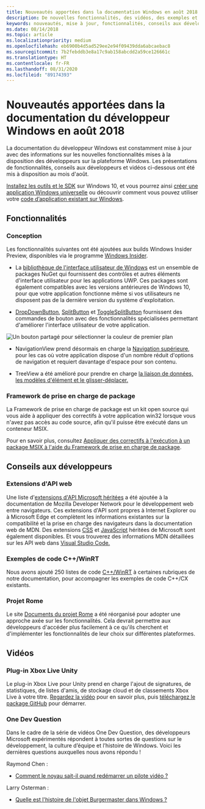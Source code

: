 ```yaml
---
title: Nouveautés apportées dans la documentation Windows en août 2018 - Développer des applications UWP
description: De nouvelles fonctionnalités, des vidéos, des exemples et des conseils aux développeurs ont été ajoutés à la documentation du développeur Windows 10 en août 2018.
keywords: nouveautés, mise à jour, fonctionnalités, conseils aux développeurs, Windows 10, août
ms.date: 08/14/2018
ms.topic: article
ms.localizationpriority: medium
ms.openlocfilehash: eb6900b4d5ad529ee2e94f09439dda6abcaebac8
ms.sourcegitcommit: 7b2febddb3e8a17c9ab158abcdd2a59ce126661c
ms.translationtype: HT
ms.contentlocale: fr-FR
ms.lasthandoff: 08/31/2020
ms.locfileid: "89174393"
---
```

# <a name="whats-new-in-the-windows-developer-docs-in-august-2018"></a>Nouveautés apportées dans la documentation du développeur Windows en août 2018

La documentation du développeur Windows est constamment mise à jour avec des informations sur les nouvelles fonctionnalités mises à la disposition des développeurs sur la plateforme Windows. Les présentations de fonctionnalités, conseils aux développeurs et vidéos ci-dessous ont été mis à disposition au mois d'août.

[Installez les outils et le SDK](https://developer.microsoft.com/windows/downloads#_blank) sur Windows 10, et vous pourrez ainsi [créer une application Windows universelle](../get-started/create-uwp-apps.md) ou découvrir comment vous pouvez utiliser votre [code d’application existant sur Windows](../porting/index.md).

## <a name="features"></a>Fonctionnalités

### <a name="design"></a>Conception

Les fonctionnalités suivantes ont été ajoutées aux builds Windows Insider Preview, disponibles via le programme [Windows Insider](https://insider.windows.com/).

* La [bibliothèque de l'interface utilisateur de Windows](/uwp/toolkits/winui/) est un ensemble de packages NuGet qui fournissent des contrôles et autres éléments d'interface utilisateur pour les applications UWP. Ces packages sont également compatibles avec les versions antérieures de Windows 10, pour que votre application fonctionne même si vos utilisateurs ne disposent pas de la dernière version du système d'exploitation.

* [DropDownButton](../design/controls-and-patterns/buttons.md#create-a-drop-down-button), [SplitButton](../design/controls-and-patterns/buttons.md#create-a-split-button) et [ToggleSplitButton](../design/controls-and-patterns/buttons.md#create-a-toggle-split-button) fournissent des commandes de bouton avec des fonctionnalités spécialisées permettant d'améliorer l'interface utilisateur de votre application.

![Un bouton partagé pour sélectionner la couleur de premier plan](../design/controls-and-patterns/images/split-button-rtb.png)

* NavigationView prend désormais en charge la [Navigation supérieure](../design/controls-and-patterns/navigationview.md), pour les cas où votre application dispose d'un nombre réduit d'options de navigation et requiert davantage d'espace pour son contenu.

* TreeView a été amélioré pour prendre en charge [la liaison de données, les modèles d'élément et le glisser-déplacer.](../design/controls-and-patterns/tree-view.md)

### <a name="package-support-framework"></a>Framework de prise en charge de package

La Framework de prise en charge de package est un kit open source qui vous aide à appliquer des correctifs à votre application win32 lorsque vous n'avez pas accès au code source, afin qu'il puisse être exécuté dans un conteneur MSIX.

Pour en savoir plus, consultez [Appliquer des correctifs à l'exécution à un package MSIX à l'aide du Framework de prise en charge de package](/windows/msix/psf/package-support-framework).

## <a name="developer-guidance"></a>Conseils aux développeurs

### <a name="web-api-extensions"></a>Extensions d'API web

Une liste d'[extensions d'API Microsoft héritées](https://developer.mozilla.org/docs/Web/API/Microsoft_API_extensions) a été ajoutée à la documentation de Mozilla Developer Network pour le développement web entre navigateurs. Ces extensions d'API sont propres à Internet Explorer ou à Microsoft Edge et complètent les informations existantes sur la compatibilité et la prise en charge des navigateurs dans la documentation web de MDN. Des extensions [CSS](https://developer.mozilla.org/docs/Web/CSS/Microsoft_Extensions) et [JavaScript](https://developer.mozilla.org/docs/Web/JavaScript/Microsoft_JavaScript_extensions) héritées de Microsoft sont également disponibles. Et vous trouverez des informations MDN détaillées sur les API web dans [Visual Studio Code.](https://code.visualstudio.com/updates/v1_25#_new-css-pseudo-selectors-and-pseudo-elements-from-mdn)

### <a name="cwinrt-code-examples"></a>Exemples de code C++/WinRT

Nous avons ajouté 250 listes de code [C++/WinRT](../cpp-and-winrt-apis/index.md) à certaines rubriques de notre documentation, pour accompagner les exemples de code C++/CX existants.

### <a name="project-rome"></a>Projet Rome

Le site [Documents du projet Rome](/windows/project-rome/) a été réorganisé pour adopter une approche axée sur les fonctionnalités. Cela devrait permettre aux développeurs d'accéder plus facilement à ce qu'ils cherchent et d'implémenter les fonctionnalités de leur choix sur différentes plateformes.

## <a name="videos"></a>Vidéos

### <a name="xbox-live-unity-plugin"></a>Plug-in Xbox Live Unity

Le plug-in Xbox Live pour Unity prend en charge l'ajout de signatures, de statistiques, de listes d'amis, de stockage cloud et de classements Xbox Live à votre titre. [Regardez la vidéo](https://youtu.be/fVQZ-YgwNpY) pour en savoir plus, puis [téléchargez le package GitHub](https://aka.ms/UnityPlugin) pour démarrer.

### <a name="one-dev-question"></a>One Dev Question

Dans le cadre de la série de vidéos One Dev Question, des développeurs Microsoft expérimentés répondent à toutes sortes de questions sur le développement, la culture d’équipe et l’histoire de Windows. Voici les dernières questions auxquelles nous avons répondu !

Raymond Chen :

* [Comment le noyau sait-il quand redémarrer un pilote vidéo ?](https://youtu.be/3SNAdyO1l5c)

Larry Osterman :

* [Quelle est l'histoire de l'objet Burgermaster dans Windows ?](https://youtu.be/0TDSbyAIvX0)